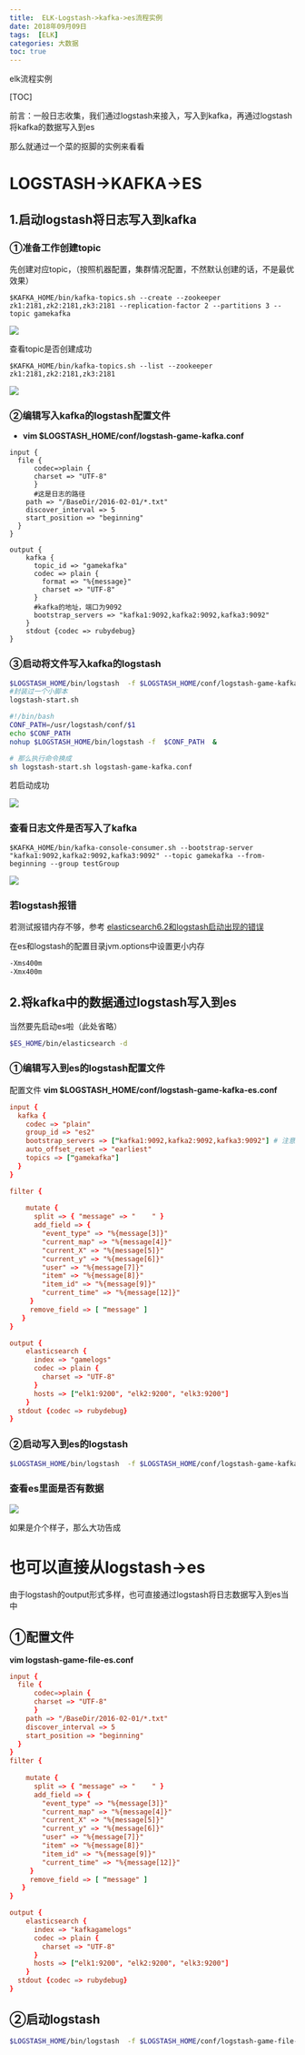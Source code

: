 ```yaml
---
title:  ELK-Logstash->kafka->es流程实例
date: 2018年09月09日 
tags:  [ELK]
categories: 大数据
toc: true
---
```




elk流程实例

[TOC]

前言：一般日志收集，我们通过logstash来接入，写入到kafka，再通过logstash将kafka的数据写入到es

那么就通过一个菜的抠脚的实例来看看

# LOGSTASH->KAFKA->ES

## 1.启动logstash将日志写入到kafka

### ①准备工作创建topic

先创建对应topic，（按照机器配置，集群情况配置，不然默认创建的话，不是最优效果）

<!--more-->
```
$KAFKA_HOME/bin/kafka-topics.sh --create --zookeeper zk1:2181,zk2:2181,zk3:2181 --replication-factor 2 --partitions 3 --topic gamekafka
```

![](https://img.gangtieguo.cn/0069RVTdgy1fv2f6t8yo2j31kw028q64.jpg)

查看topic是否创建成功

```
$KAFKA_HOME/bin/kafka-topics.sh --list --zookeeper  zk1:2181,zk2:2181,zk3:2181
```

![](https://img.gangtieguo.cn/0069RVTdgy1fv34y8la2jj31ha0380uq.jpg)



### ②编辑写入kafka的logstash配置文件

- **vim $LOGSTASH_HOME/conf/logstash-game-kafka.conf**

```Config
input {
  file {
      codec=>plain {
      charset => "UTF-8"
      }
      #这是日志的路径
    path => "/BaseDir/2016-02-01/*.txt"
    discover_interval => 5
    start_position => "beginning" 
  }
}

output {
    kafka {
      topic_id => "gamekafka"
      codec => plain {
        format => "%{message}"
        charset => "UTF-8"
      }
      #kafka的地址，端口为9092
      bootstrap_servers => "kafka1:9092,kafka2:9092,kafka3:9092"
    }
    stdout {codec => rubydebug}
}
```

### ③启动将文件写入kafka的logstash

```bash
$LOGSTASH_HOME/bin/logstash  -f $LOGSTASH_HOME/conf/logstash-game-kafka.conf
#封装过一个小脚本
logstash-start.sh

#!/bin/bash
CONF_PATH=/usr/logstash/conf/$1
echo $CONF_PATH
nohup $LOGSTASH_HOME/bin/logstash -f  $CONF_PATH  &

# 那么执行命令换成
sh logstash-start.sh logstash-game-kafka.conf
```



若启动成功

![](https://img.gangtieguo.cn/006tNbRwgy1fv2i380wmgj31kw0ig1kx.jpg)



### 查看日志文件是否写入了kafka

```
$KAFKA_HOME/bin/kafka-console-consumer.sh --bootstrap-server   "kafka1:9092,kafka2:9092,kafka3:9092" --topic gamekafka --from-beginning --group testGroup
```

![](https://img.gangtieguo.cn/0069RVTdgy1fv34s3tayyj31kw02w78p.jpg)



### 若logstash报错

若测试报错内存不够，参考 [elasticsearch6.2和logstash启动出现的错误](https://blog.csdn.net/qq_23598037/article/details/79512677)

在es和logstash的配置目录jvm.options中设置更小内存

```Bash
-Xms400m  
-Xmx400m
```

## 2.将kafka中的数据通过logstash写入到es

当然要先启动es啦（此处省略）

```bash
$ES_HOME/bin/elasticsearch -d
```



### ①编辑写入到es的logstash配置文件

配置文件 **vim $LOGSTASH_HOME/conf/logstash-game-kafka-es.conf**

```conf
input {
  kafka {
    codec => "plain"
    group_id => "es2"
    bootstrap_servers => ["kafka1:9092,kafka2:9092,kafka3:9092"] # 注意这里配置的kafka的broker地址不是zk的地址
    auto_offset_reset => "earliest"
    topics => ["gamekafka"]
  }
}

filter {
 
    mutate {
      split => { "message" => "    " }
      add_field => {
        "event_type" => "%{message[3]}"
        "current_map" => "%{message[4]}"
        "current_X" => "%{message[5]}"
        "current_y" => "%{message[6]}"
        "user" => "%{message[7]}"
        "item" => "%{message[8]}"
        "item_id" => "%{message[9]}"
        "current_time" => "%{message[12]}"
     }
     remove_field => [ "message" ]
   }
}

output {
    elasticsearch {
      index => "gamelogs"
      codec => plain {
        charset => "UTF-8"
      }
      hosts => ["elk1:9200", "elk2:9200", "elk3:9200"]
    }
  stdout {codec => rubydebug}
}
```

### ②启动写入到es的logstash

```bash
$LOGSTASH_HOME/bin/logstash  -f $LOGSTASH_HOME/conf/logstash-game-kafka-es.conf
```



### 查看es里面是否有数据 

![](https://img.gangtieguo.cn/0069RVTdgy1fv34r53q6tj31kw09840a.jpg)

如果是介个样子，那么大功告成

# 也可以直接从logstash->es

由于logstash的output形式多样，也可直接通过logstash将日志数据写入到es当中

## ①配置文件

**vim  logstash-game-file-es.conf** 

```conf
input {
  file {
      codec=>plain {
      charset => "UTF-8"
      }
    path => "/BaseDir/2016-02-01/*.txt"
    discover_interval => 5
    start_position => "beginning" 
  }
}
filter {
 
    mutate {
      split => { "message" => "    " }
      add_field => {
        "event_type" => "%{message[3]}"
        "current_map" => "%{message[4]}"
        "current_X" => "%{message[5]}"
        "current_y" => "%{message[6]}"
        "user" => "%{message[7]}"
        "item" => "%{message[8]}"
        "item_id" => "%{message[9]}"
        "current_time" => "%{message[12]}"
     }
     remove_field => [ "message" ]
   }
}

output {
    elasticsearch {
      index => "kafkagamelogs"
      codec => plain {
        charset => "UTF-8"
      }
      hosts => ["elk1:9200", "elk2:9200", "elk3:9200"]
    }
  stdout {codec => rubydebug}
}
```

## ②启动logstash

```bash
$LOGSTASH_HOME/bin/logstash  -f $LOGSTASH_HOME/conf/logstash-game-file-es.conf
```





